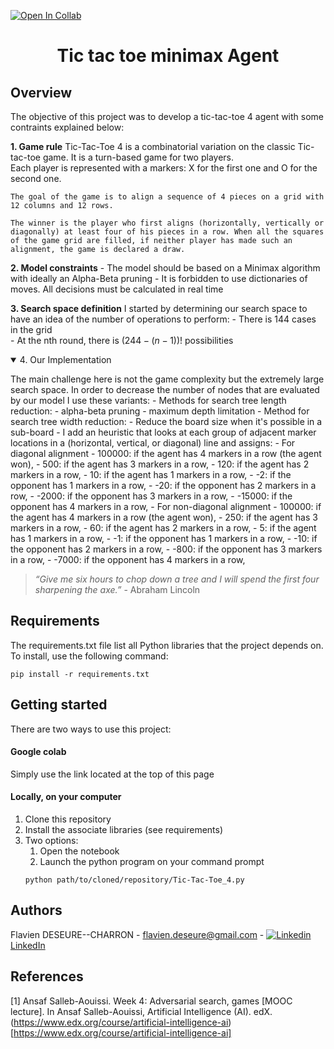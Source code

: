 [![Open In Collab](https://colab.research.google.com/assets/colab-badge.svg)](https://colab.research.google.com/drive/1ZUXPiV1-kVUIWXV1NPzytN4CJtumsSHE?usp=sharing)

<p align="center">
    <h1 align="center">Tic tac toe minimax Agent</h3>
</p>

## Overview
The objective of this project was to develop a tic-tac-toe 4 agent with some contraints explained below:

**1. Game rule**
    Tic-Tac-Toe 4 is a combinatorial variation on the classic Tic-tac-toe game. It is a turn-based game for two players.   
    Each player is represented with a markers: X for the first one and O for the second one.  
      
    The goal of the game is to align a sequence of 4 pieces on a grid with 12 columns and 12 rows.  
      
    The winner is the player who first aligns (horizontally, vertically or diagonally) at least four of his pieces in a row. When all the squares of the game grid are filled, if neither player has made such an alignment, the game is declared a draw.   
 
**2. Model constraints**
    - The model should be based on a Minimax algorithm with ideally an Alpha-Beta pruning
    - It is forbidden to use dictionaries of moves. All decisions must be calculated in real time

**3. Search space definition**
    I started by determining our search space to have an idea of the number of operations to perform:
    - There is 144 cases in the grid  
    - At the nth round, there is $(244-(n-1))!$ possibilities

<details open="open">
  <summary>4. Our Implementation</summary>
  <p>
    The main challenge here is not the game complexity but the extremely large search space. In order to decrease the number of nodes that are evaluated by our model I use these variants:
    - Methods for search tree length reduction:
        - alpha-beta pruning
        - maximum depth limitation
    - Method for search tree width reduction:
        - Reduce the board size when it's possible in a sub-board
    - I add an heuristic that looks at each group of adjacent marker locations in a (horizontal, vertical, or diagonal) line and assigns:
        - For diagonal alignment
            - 100000: if the agent has 4 markers in a row (the agent won),
            - 500: if the agent has 3 markers in a row,
            - 120: if the agent has 2 markers in a row,
            - 10: if the agent has 1 markers in a row,
            - -2: if the opponent has 1 markers in a row,
            - -20: if the opponent has 2 markers in a row,
            - -2000: if the opponent has 3 markers in a row,
            - -15000: if the opponent has 4 markers in a row,
        - For non-diagonal alignment
            - 100000: if the agent has 4 markers in a row (the agent won),
            - 250: if the agent has 3 markers in a row,
            - 60: if the agent has 2 markers in a row,
            - 5: if the agent has 1 markers in a row,
            - -1: if the opponent has 1 markers in a row,
            - -10: if the opponent has 2 markers in a row,
            - -800: if the opponent has 3 markers in a row,
            - -7000: if the opponent has 4 markers in a row,    
  </p>
</details>


> *“Give me six hours to chop down a tree and I will spend the first four sharpening the axe.”* - Abraham Lincoln

## Requirements
The requirements.txt file list all Python libraries that the project depends on.  
To install, use the following command:

```
pip install -r requirements.txt
```

## Getting started
There are two ways to use this project:
#### Google colab 
Simply use the link located at the top of this page  
#### Locally, on your computer  
1. Clone this repository  
2. Install the associate libraries (see requirements)
3. Two options:
    1. Open the notebook
    2. Launch the python program on your command prompt
    ```
    python path/to/cloned/repository/Tic-Tac-Toe_4.py
    ```

## Authors
Flavien DESEURE--CHARRON - flavien.deseure@gmail.com - [![Linkedin](https://i.stack.imgur.com/gVE0j.png) LinkedIn](https://www.linkedin.com/in/flavien-deseure--charron/)


## References
[1] Ansaf Salleb-Aouissi. Week 4: Adversarial search, games [MOOC lecture]. In Ansaf Salleb-Aouissi, Artificial Intelligence (AI). edX. (https://www.edx.org/course/artificial-intelligence-ai)[https://www.edx.org/course/artificial-intelligence-ai]